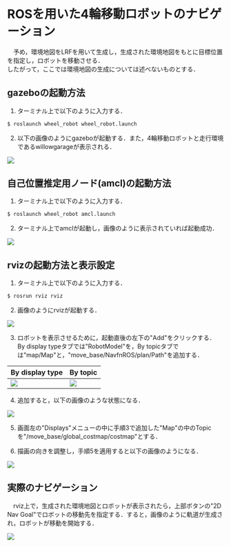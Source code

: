 # ROSを用いた4輪移動ロボットのナビゲーション

　予め，環境地図をLRFを用いて生成し，生成された環境地図をもとに目標位置を指定し，ロボットを移動させる．
<br>したがって，ここでは環境地図の生成については述べないものとする．

## gazeboの起動方法

1. ターミナル上で以下のように入力する．
```bash 
$ roslaunch wheel_robot wheel_robot.launch
```
2. 以下の画像のようにgazeboが起動する．また，4輪移動ロボットと走行環境であるwillowgarageが表示される．
<img src ="https://user-images.githubusercontent.com/53034346/62276100-451e3f80-b47e-11e9-9815-54c2d72acd7c.png">

## 自己位置推定用ノード(amcl)の起動方法

1. ターミナル上で以下のように入力する．
```bash 
$ roslaunch wheel_robot amcl.launch
```

2. ターミナル上でamclが起動し，画像のように表示されていれば起動成功．
<img src = "https://user-images.githubusercontent.com/53034346/62282201-1c9c4280-b48a-11e9-9b96-2d2740d667b7.png">

## rvizの起動方法と表示設定

1. ターミナル上で以下のように入力する．
```bash 
$ rosrun rviz rviz
```

2. 画像のようにrvizが起動する．
<img src = "https://user-images.githubusercontent.com/53034346/62364920-bd0f6700-b55d-11e9-8279-c0ccfe0cbb2f.png">

3. ロボットを表示させるために，起動直後の左下の"Add"をクリックする．<br>
By display typeタブでは"RobotModel"を，By topicタブでは"map/Map"と，"move_base/NavfnROS/plan/Path"を追加する．<br>

|By display type|By topic|
|---|---|
|![](https://user-images.githubusercontent.com/53034346/62365424-07451800-b55f-11e9-9106-a2115066840b.png)|![](https://user-images.githubusercontent.com/53034346/62365456-1c21ab80-b55f-11e9-8ce6-a08d0d425081.png)|

4. 追加すると，以下の画像のような状態になる．
<img src = "https://user-images.githubusercontent.com/53034346/62366701-96076400-b562-11e9-8012-7851ff314204.png">

5. 画面左の"Displays"メニューの中に手順3で追加した"Map"の中のTopicを"/move_base/global_costmap/costmap"とする．

6. 描画の向きを調整し，手順5を適用すると以下の画像のようになる．
<img src = "https://user-images.githubusercontent.com/53034346/62368456-95250100-b567-11e9-8df3-81c819c36d67.png">

## 実際のナビゲーション

　rviz上で，生成された環境地図とロボットが表示されたら，上部ボタンの"2D Nav Goal"でロボットの移動先を指定する．すると，画像のように軌道が生成され，ロボットが移動を開始する．

<img src = "https://user-images.githubusercontent.com/53034346/62372051-6ad84100-b571-11e9-9d88-fa32ee1d4943.png">